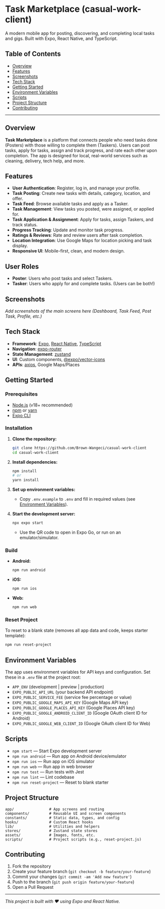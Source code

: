 # Task Marketplace (casual-work-client)

A modern mobile app for posting, discovering, and completing local tasks and gigs. Built with Expo, React Native, and TypeScript.

## Table of Contents
- [Overview](#overview)
- [Features](#features)
- [Screenshots](#screenshots)
- [Tech Stack](#tech-stack)
- [Getting Started](#getting-started)
- [Environment Variables](#environment-variables)
- [Scripts](#scripts)
- [Project Structure](#project-structure)
- [Contributing](#contributing)


---

## Overview

**Task Marketplace** is a platform that connects people who need tasks done (Posters) with those willing to complete them (Taskers). Users can post tasks, apply for tasks, assign and track progress, and rate each other upon completion. The app is designed for local, real-world services such as cleaning, delivery, tech help, and more.

## Features

- **User Authentication**: Register, log in, and manage your profile.
- **Task Posting**: Create new tasks with details, category, location, and offer.
- **Task Feed**: Browse available tasks and apply as a Tasker.
- **Task Management**: View tasks you posted, were assigned, or applied for.
- **Task Application & Assignment**: Apply for tasks, assign Taskers, and track status.
- **Progress Tracking**: Update and monitor task progress.
- **Ratings & Reviews**: Rate and review users after task completion.
- **Location Integration**: Use Google Maps for location picking and task display.
- **Responsive UI**: Mobile-first, clean, and modern design.

## User Roles
- **Poster**: Users who post tasks and select Taskers.
- **Tasker**: Users who apply for and complete tasks. (Users can be both!)

## Screenshots
*Add screenshots of the main screens here (Dashboard, Task Feed, Post Task, Profile, etc.)*

## Tech Stack
- **Framework**: [Expo](https://expo.dev), [React Native](https://reactnative.dev), [TypeScript](https://www.typescriptlang.org/)
- **Navigation**: [expo-router](https://expo.github.io/router/)
- **State Management**: [zustand](https://github.com/pmndrs/zustand)
- **UI**: Custom components, [@expo/vector-icons](https://docs.expo.dev/versions/latest/sdk/vector-icons/)
- **APIs**: [axios](https://axios-http.com/), Google Maps/Places


## Getting Started

### Prerequisites
- [Node.js](https://nodejs.org/) (v18+ recommended)
- [npm](https://www.npmjs.com/) or [yarn](https://yarnpkg.com/)
- [Expo CLI](https://docs.expo.dev/get-started/installation/)

### Installation
1. **Clone the repository:**
   ```bash
   git clone https://github.com/Brown-Wangeci/casual-work-client
   cd casual-work-client
   ```
2. **Install dependencies:**
   ```bash
   npm install
   # or
   yarn install
   ```
3. **Set up environment variables:**
   - Copy `.env.example` to `.env` and fill in required values (see [Environment Variables](#environment-variables)).

4. **Start the development server:**
   ```bash
   npx expo start
   ```
   - Use the QR code to open in Expo Go, or run on an emulator/simulator.

### Build
- **Android:**
  ```bash
  npm run android
  ```
- **iOS:**
  ```bash
  npm run ios
  ```
- **Web:**
  ```bash
  npm run web
  ```

### Reset Project
To reset to a blank state (removes all app data and code, keeps starter template):
```bash
npm run reset-project
```

## Environment Variables
The app uses environment variables for API keys and configuration. Set these in a `.env` file at the project root:

- `APP_ENV` (development | preview | production)
- `EXPO_PUBLIC_API_URL` (your backend API endpoint)
- `EXPO_PUBLIC_SERVICE_FEE` (service fee percentage or value)
- `EXPO_PUBLIC_GOOGLE_MAPS_API_KEY` (Google Maps API key)
- `EXPO_PUBLIC_GOOGLE_PLACES_API_KEY` (Google Places API key)
- `EXPO_PUBLIC_GOOGLE_ANDROID_CLIENT_ID` (Google OAuth client ID for Android)
- `EXPO_PUBLIC_GOOGLE_WEB_CLIENT_ID` (Google OAuth client ID for Web)


## Scripts
- `npm start` — Start Expo development server
- `npm run android` — Run app on Android device/emulator
- `npm run ios` — Run app on iOS simulator
- `npm run web` — Run app in web browser
- `npm run test` — Run tests with Jest
- `npm run lint` — Lint codebase
- `npm run reset-project` — Reset to blank starter

## Project Structure
```
app/                # App screens and routing
components/         # Reusable UI and screen components
constants/          # Static data, types, and config
hooks/              # Custom React hooks
lib/                # Utilities and helpers
stores/             # Zustand state stores
assets/             # Images, fonts, etc.
scripts/            # Project scripts (e.g., reset-project.js)
```


## Contributing
1. Fork the repository
2. Create your feature branch (`git checkout -b feature/your-feature`)
3. Commit your changes (`git commit -am 'Add new feature'`)
4. Push to the branch (`git push origin feature/your-feature`)
5. Open a Pull Request


---

*This project is built with ❤️ using Expo and React Native.*
